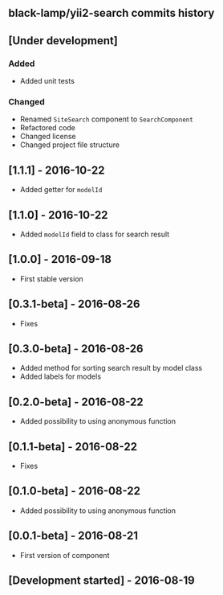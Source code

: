 black-lamp/yii2-search commits history
------------------------------------------

## [Under development]

### Added
- Added unit tests

### Changed
- Renamed `SiteSearch` component to `SearchComponent`
- Refactored code
- Changed license
- Changed project file structure

## [1.1.1] - 2016-10-22

- Added getter for `modelId`

## [1.1.0] - 2016-10-22

- Added `modelId` field to class for search result

## [1.0.0] - 2016-09-18

- First stable version

## [0.3.1-beta] - 2016-08-26

- Fixes

## [0.3.0-beta] - 2016-08-26

- Added method for sorting search result by model class
- Added labels for models

## [0.2.0-beta] - 2016-08-22

- Added possibility to using anonymous function

## [0.1.1-beta] - 2016-08-22

- Fixes

## [0.1.0-beta] - 2016-08-22

- Added possibility to using anonymous function

## [0.0.1-beta] - 2016-08-21

- First version of component

## [Development started] - 2016-08-19